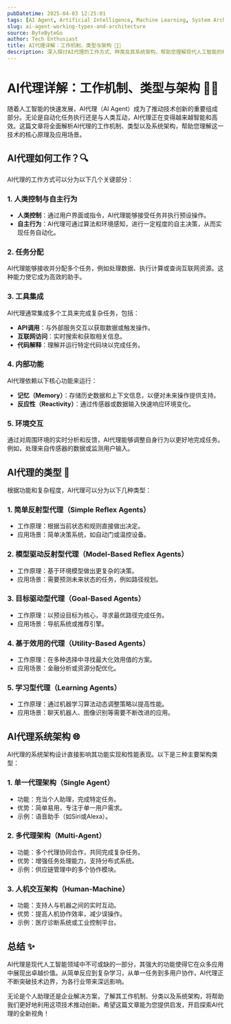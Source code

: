 ```yaml
---
pubDatetime: 2025-04-03 12:25:01
tags: [AI Agent, Artificial Intelligence, Machine Learning, System Architecture]
slug: ai-agent-working-types-and-architecture
source: ByteByteGo
author: Tech Enthusiast
title: AI代理详解：工作机制、类型与架构 🧠🤖
description: 深入探讨AI代理的工作方式、种类及其系统架构，帮助您理解现代人工智能的核心概念和应用场景。
---
```


# AI代理详解：工作机制、类型与架构 🧠🤖

随着人工智能的快速发展，AI代理（AI Agent）成为了推动技术创新的重要组成部分。无论是自动化任务执行还是与人类互动，AI代理正在变得越来越智能和高效。这篇文章将全面解析AI代理的工作机制、类型以及系统架构，帮助您理解这一技术的核心原理及应用场景。

## AI代理如何工作？🔍

AI代理的工作方式可以分为以下几个关键部分：

### 1. 人类控制与自主行为

- **人类控制**：通过用户界面或指令，AI代理能够接受任务并执行预设操作。
- **自主行为**：AI代理可通过算法和环境感知，进行一定程度的自主决策，从而实现任务自动化。

### 2. 任务分配

AI代理能够接收并分配多个任务，例如处理数据、执行计算或查询互联网资源。这种能力使它成为高效的助手。

### 3. 工具集成

AI代理通常集成多个工具来完成复杂任务，包括：

- **API调用**：与外部服务交互以获取数据或触发操作。
- **互联网访问**：实时搜索和获取相关信息。
- **代码解释**：理解并运行特定代码块以完成任务。

### 4. 内部功能

AI代理依赖以下核心功能来运行：

- **记忆（Memory）**：存储历史数据和上下文信息，以便对未来操作提供支持。
- **反应性（Reactivity）**：通过传感器或数据输入快速响应环境变化。

### 5. 环境交互

通过对周围环境的实时分析和反馈，AI代理能够调整自身行为以更好地完成任务。例如，处理来自传感器的数据或监测用户输入。

## AI代理的类型 🧩

根据功能和复杂程度，AI代理可以分为以下几种类型：

### 1. 简单反射型代理（Simple Reflex Agents）

- 工作原理：根据当前状态和规则直接做出决定。
- 应用场景：简单决策系统，如自动门或温控设备。

### 2. 模型驱动反射型代理（Model-Based Reflex Agents）

- 工作原理：基于环境模型做出更复杂的决策。
- 应用场景：需要预测未来状态的任务，例如路径规划。

### 3. 目标驱动型代理（Goal-Based Agents）

- 工作原理：以预设目标为核心，寻求最优路径完成任务。
- 应用场景：导航系统或推荐引擎。

### 4. 基于效用的代理（Utility-Based Agents）

- 工作原理：在多种选择中寻找最大化效用值的方案。
- 应用场景：金融分析或资源分配优化。

### 5. 学习型代理（Learning Agents）

- 工作原理：通过机器学习算法动态调整策略以提高性能。
- 应用场景：聊天机器人、图像识别等需要不断改进的应用。

## AI代理系统架构 🌐

AI代理的系统架构设计直接影响其功能实现和性能表现。以下是三种主要架构类型：

### 1. 单一代理架构（Single Agent）

- 功能：充当个人助理，完成特定任务。
- 优势：简单易用，专注于单一用户需求。
- 示例：语音助手（如Siri或Alexa）。

### 2. 多代理架构（Multi-Agent）

- 功能：多个代理协同合作，共同完成复杂任务。
- 优势：增强任务处理能力，支持分布式系统。
- 示例：供应链管理中的多个协作模块。

### 3. 人机交互架构（Human-Machine）

- 功能：支持人与机器之间的实时互动。
- 优势：提高人机协作效率，减少误操作。
- 示例：医疗诊断系统或工业控制平台。

## 总结 ✨

AI代理是现代人工智能领域中不可或缺的一部分，其强大的功能使得它在众多应用中展现出卓越价值。从简单反应到复杂学习，从单一任务到多用户协作，AI代理正不断突破技术边界，为各行业带来深远影响。

无论是个人助理还是企业解决方案，了解其工作机制、分类以及系统架构，将帮助我们更好地利用这项技术推动创新。希望这篇文章能为您提供启发，开启探索AI代理的全新视角！
